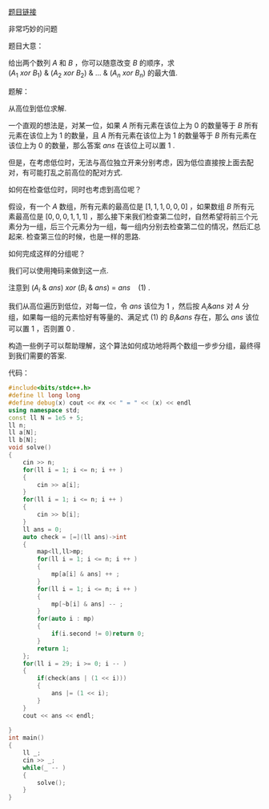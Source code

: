 [题目链接](https://codeforces.com/problemset/problem/1721/D)

非常巧妙的问题

题目大意：

给出两个数列 $A$ 和 $B$ ，你可以随意改变 $B$ 的顺序，求 $(A_1\ xor\ B_1)\ \& \ (A_2\ xor\ B_2)\ \& \ ...\ \& \ (A_n\ xor\ B_n)$ 的最大值.

题解：

从高位到低位求解.

一个直观的想法是，对某一位，如果 $A$ 所有元素在该位上为 $0$ 的数量等于 $B$ 所有元素在该位上为 $1$ 的数量，且 $A$ 所有元素在该位上为 $1$ 的数量等于 $B$ 所有元素在该位上为 $0$ 的数量，那么答案 $ans$ 在该位上可以置 $1$ .

但是，在考虑低位时，无法与高位独立开来分别考虑，因为低位直接按上面去配对，有可能打乱之前高位的配对方式.

如何在检查低位时，同时也考虑到高位呢？

假设，有一个 $A$ 数组，所有元素的最高位是 $[1,1,1,0,0,0]$ ，如果数组 $B$ 所有元素最高位是 $[0,0,0,1,1,1]$ ，那么接下来我们检查第二位时，自然希望将前三个元素分为一组，后三个元素分为一组，每一组内分别去检查第二位的情况，然后汇总起来. 检查第三位的时候，也是一样的思路.

如何完成这样的分组呢？

我们可以使用掩码来做到这一点.

注意到 $(A_i\ \&\ ans)\ xor\ (B_i\ \&\ ans)\ =\ ans\ \ \ \ (1)$ . 

我们从高位遍历到低位，对每一位，令 $ans$ 该位为 $1$ ，然后按 $A_i \& ans$ 对 $A$ 分组，如果每一组的元素恰好有等量的、满足式 $(1)$ 的 $B_i \& ans$ 存在，那么 $ans$ 该位可以置 $1$ ，否则置 $0$ . 

构造一些例子可以帮助理解，这个算法如何成功地将两个数组一步步分组，最终得到我们需要的答案.

代码：

```cpp
#include<bits/stdc++.h>
#define ll long long
#define debug(x) cout << #x << " = " << (x) << endl
using namespace std;
const ll N = 1e5 + 5;
ll n;
ll a[N];
ll b[N];
void solve()
{
	cin >> n;
	for(ll i = 1; i <= n; i ++ )
	{
		cin >> a[i];
	}
	for(ll i = 1; i <= n; i ++ )
	{
		cin >> b[i];
	}
	ll ans = 0;
	auto check = [=](ll ans)->int
	{
		map<ll,ll>mp;
		for(ll i = 1; i <= n; i ++ )
		{
			mp[a[i] & ans] ++ ;
		}
		for(ll i = 1; i <= n; i ++ )
		{
			mp[~b[i] & ans] -- ;
		}
		for(auto i : mp)
		{
			if(i.second != 0)return 0;
		}
		return 1;
	};
	for(ll i = 29; i >= 0; i -- )
	{
		if(check(ans | (1 << i)))
		{
			ans |= (1 << i);
		}
	}
	cout << ans << endl;
	
}
int main()
{
	ll _;
	cin >> _;
	while(_ -- )
	{
		solve();
	}
}
```